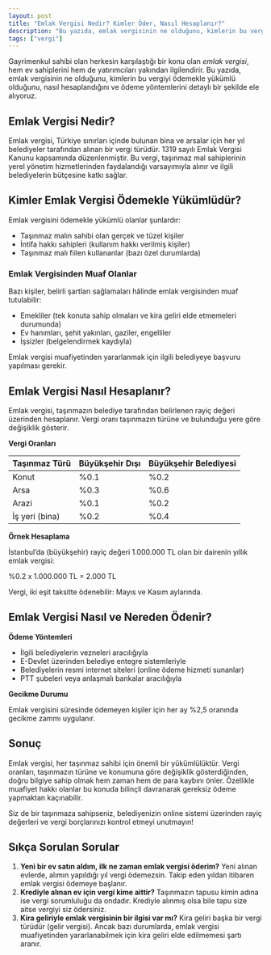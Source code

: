 ```yaml
---
layout: post
title: "Emlak Vergisi Nedir? Kimler Öder, Nasıl Hesaplanır?"
description: "Bu yazıda, emlak vergisinin ne olduğunu, kimlerin bu vergiyi ödemekle yükümlü olduğunu, nasıl hesaplandığını ve ödeme yöntemlerini detaylı bir şekilde ele alıyoruz."
tags: ["vergi"]
---
```


Gayrimenkul sahibi olan herkesin karşılaştığı bir konu olan *emlak vergisi*, hem ev sahiplerini hem de yatırımcıları yakından ilgilendirir. Bu yazıda, emlak vergisinin ne olduğunu, kimlerin bu vergiyi ödemekle yükümlü olduğunu, nasıl hesaplandığını ve ödeme yöntemlerini detaylı bir şekilde ele alıyoruz.

## Emlak Vergisi Nedir?

Emlak vergisi, Türkiye sınırları içinde bulunan bina ve arsalar için her yıl belediyeler tarafından alınan bir vergi türüdür. 1319 sayılı Emlak Vergisi Kanunu kapsamında düzenlenmiştir. Bu vergi, taşınmaz mal sahiplerinin yerel yönetim hizmetlerinden faydalandığı varsayımıyla alınır ve ilgili belediyelerin bütçesine katkı sağlar.

## Kimler Emlak Vergisi Ödemekle Yükümlüdür?

Emlak vergisini ödemekle yükümlü olanlar şunlardır:

- Taşınmaz malın sahibi olan gerçek ve tüzel kişiler
- İntifa hakkı sahipleri (kullanım hakkı verilmiş kişiler)
- Taşınmaz malı fiilen kullananlar (bazı özel durumlarda)

### Emlak Vergisinden Muaf Olanlar

Bazı kişiler, belirli şartları sağlamaları hâlinde emlak vergisinden muaf tutulabilir:

- Emekliler (tek konuta sahip olmaları ve kira geliri elde etmemeleri durumunda)
- Ev hanımları, şehit yakınları, gaziler, engelliler
- İşsizler (belgelendirmek kaydıyla)

Emlak vergisi muafiyetinden yararlanmak için ilgili belediyeye başvuru yapılması gerekir.

## Emlak Vergisi Nasıl Hesaplanır?

Emlak vergisi, taşınmazın belediye tarafından belirlenen rayiç değeri üzerinden hesaplanır. Vergi oranı taşınmazın türüne ve bulunduğu yere göre değişiklik gösterir.

**Vergi Oranları**

| Taşınmaz Türü  | Büyükşehir Dışı | Büyükşehir Belediyesi |
| -------------- | --------------- | --------------------- |
| Konut          | %0.1            | %0.2                  |
| Arsa           | %0.3            | %0.6                  |
| Arazi          | %0.1            | %0.2                  |
| İş yeri (bina) | %0.2            | %0.4                  |

**Örnek Hesaplama**

İstanbul’da (büyükşehir) rayiç değeri 1.000.000 TL olan bir dairenin yıllık emlak vergisi:

%0.2 x 1.000.000 TL = 2.000 TL

Vergi, iki eşit taksitte ödenebilir: Mayıs ve Kasım aylarında.

## Emlak Vergisi Nasıl ve Nereden Ödenir?

**Ödeme Yöntemleri**

- İlgili belediyelerin vezneleri aracılığıyla
- E-Devlet üzerinden belediye entegre sistemleriyle
- Belediyelerin resmi internet siteleri (online ödeme hizmeti sunanlar)
- PTT şubeleri veya anlaşmalı bankalar aracılığıyla

**Gecikme Durumu**

Emlak vergisini süresinde ödemeyen kişiler için her ay %2,5 oranında gecikme zammı uygulanır.

## Sonuç

Emlak vergisi, her taşınmaz sahibi için önemli bir yükümlülüktür. Vergi oranları, taşınmazın türüne ve konumuna göre değişiklik gösterdiğinden, doğru bilgiye sahip olmak hem zaman hem de para kaybını önler. Özellikle muafiyet hakkı olanlar bu konuda bilinçli davranarak gereksiz ödeme yapmaktan kaçınabilir.

Siz de bir taşınmaza sahipseniz, belediyenizin online sistemi üzerinden rayiç değerleri ve vergi borçlarınızı kontrol etmeyi unutmayın!

## Sıkça Sorulan Sorular

1. **Yeni bir ev satın aldım, ilk ne zaman emlak vergisi öderim?** Yeni alınan evlerde, alımın yapıldığı yıl vergi ödemezsin. Takip eden yıldan itibaren emlak vergisi ödemeye başlanır.
2. **Krediyle alınan ev için vergi kime aittir?** Taşınmazın tapusu kimin adına ise vergi sorumluluğu da ondadır. Krediyle alınmış olsa bile tapu size aitse vergiyi siz ödersiniz.
3. **Kira geliriyle emlak vergisinin bir ilgisi var mı?** Kira geliri başka bir vergi türüdür (gelir vergisi). Ancak bazı durumlarda, emlak vergisi muafiyetinden yararlanabilmek için kira geliri elde edilmemesi şartı aranır.